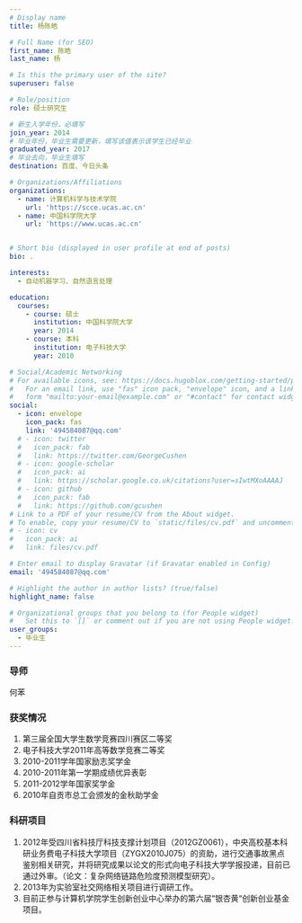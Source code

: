 ```yaml
---
# Display name
title: 杨陈皓

# Full Name (for SEO)
first_name: 陈皓
last_name: 杨

# Is this the primary user of the site?
superuser: false

# Role/position
role: 硕士研究生 

# 新生入学年份，必填写
join_year: 2014
# 毕业年份，毕业生需要更新，填写该值表示该学生已经毕业
graduated_year: 2017
# 毕业去向，毕业生填写
destination: 百度、今日头条

# Organizations/Affiliations
organizations:
  - name: 计算机科学与技术学院
    url: 'https://scce.ucas.ac.cn'  
  - name: 中国科学院大学
    url: 'https://www.ucas.ac.cn'


# Short bio (displayed in user profile at end of posts)
bio: .

interests:
  - 自动机器学习、自然语言处理

education:
  courses:
    - course: 硕士
      institution: 中国科学院大学
      year: 2014
    - course: 本科
      institution: 电子科技大学
      year: 2010

# Social/Academic Networking
# For available icons, see: https://docs.hugoblox.com/getting-started/page-builder/#icons
#   For an email link, use "fas" icon pack, "envelope" icon, and a link in the
#   form "mailto:your-email@example.com" or "#contact" for contact widget.
social:
  - icon: envelope
    icon_pack: fas
    link: '494584087@qq.com'
  # - icon: twitter
  #   icon_pack: fab
  #   link: https://twitter.com/GeorgeCushen
  # - icon: google-scholar
  #   icon_pack: ai
  #   link: https://scholar.google.co.uk/citations?user=sIwtMXoAAAAJ
  # - icon: github
  #   icon_pack: fab
  #   link: https://github.com/gcushen
# Link to a PDF of your resume/CV from the About widget.
# To enable, copy your resume/CV to `static/files/cv.pdf` and uncomment the lines below.
# - icon: cv
#   icon_pack: ai
#   link: files/cv.pdf

# Enter email to display Gravatar (if Gravatar enabled in Config)
email: '494584087@qq.com'

# Highlight the author in author lists? (true/false)
highlight_name: false

# Organizational groups that you belong to (for People widget)
#   Set this to `[]` or comment out if you are not using People widget.
user_groups:
  - 毕业生
---
```

### **导师** 
何苯



### **获奖情况**
1. 第三届全国大学生数学竞赛四川赛区二等奖
2. 电子科技大学2011年高等数学竞赛二等奖
4. 2010-2011学年国家励志奖学金
5. 2010-2011年第一学期成绩优异表彰
6. 2011-2012学年国家奖学金
7. 2010年自贡市总工会颁发的金秋助学金

### **科研项目**
1. 2012年受四川省科技厅科技支撑计划项目（2012GZ0061），中央高校基本科研业务费电子科技大学项目（ZYGX2010J075）的资助，进行交通事故黑点鉴别相关研究，并将研究成果以论文的形式向电子科技大学学报投递，目前已通过外审。（论文：复杂网络链路危险度预测模型研究）。
2. 2013年为实验室社交网络相关项目进行调研工作。
3. 目前正参与计算机学院学生创新创业中心举办的第六届“银杏黄“创新创业基金项目。